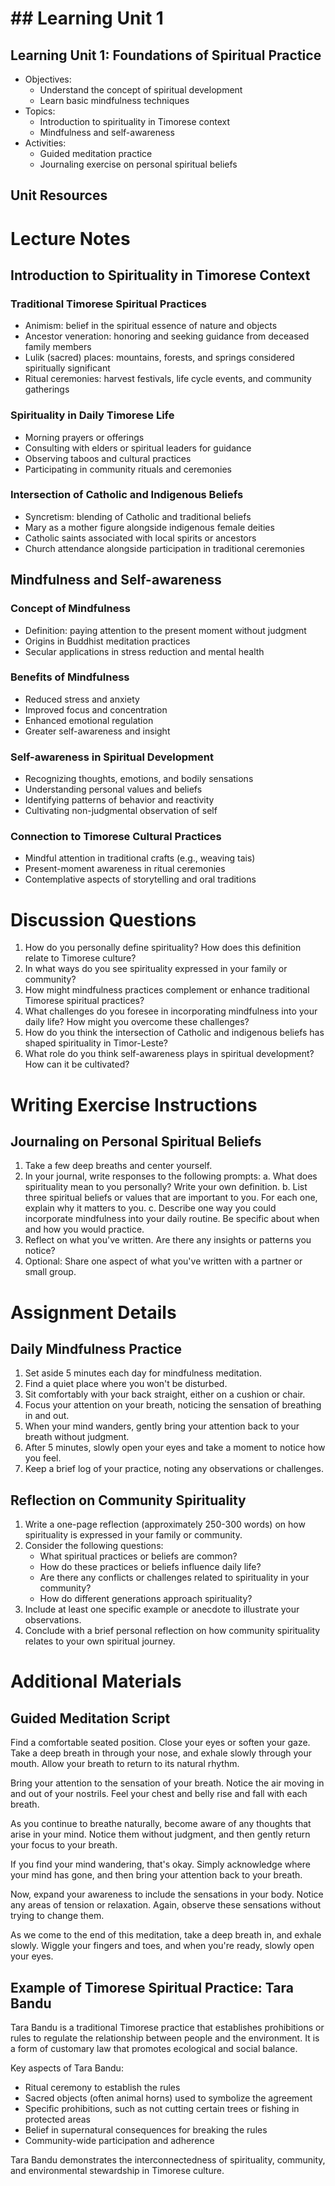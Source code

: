 # ## Learning Unit 1

## Learning Unit 1: Foundations of Spiritual Practice
- Objectives:
  * Understand the concept of spiritual development
  * Learn basic mindfulness techniques
- Topics:
  * Introduction to spirituality in Timorese context
  * Mindfulness and self-awareness
- Activities:
  * Guided meditation practice
  * Journaling exercise on personal spiritual beliefs

## Unit Resources

# Lecture Notes

## Introduction to Spirituality in Timorese Context

### Traditional Timorese Spiritual Practices
- Animism: belief in the spiritual essence of nature and objects
- Ancestor veneration: honoring and seeking guidance from deceased family members
- Lulik (sacred) places: mountains, forests, and springs considered spiritually significant
- Ritual ceremonies: harvest festivals, life cycle events, and community gatherings

### Spirituality in Daily Timorese Life
- Morning prayers or offerings
- Consulting with elders or spiritual leaders for guidance
- Observing taboos and cultural practices
- Participating in community rituals and ceremonies

### Intersection of Catholic and Indigenous Beliefs
- Syncretism: blending of Catholic and traditional beliefs
- Mary as a mother figure alongside indigenous female deities
- Catholic saints associated with local spirits or ancestors
- Church attendance alongside participation in traditional ceremonies

## Mindfulness and Self-awareness

### Concept of Mindfulness
- Definition: paying attention to the present moment without judgment
- Origins in Buddhist meditation practices
- Secular applications in stress reduction and mental health

### Benefits of Mindfulness
- Reduced stress and anxiety
- Improved focus and concentration
- Enhanced emotional regulation
- Greater self-awareness and insight

### Self-awareness in Spiritual Development
- Recognizing thoughts, emotions, and bodily sensations
- Understanding personal values and beliefs
- Identifying patterns of behavior and reactivity
- Cultivating non-judgmental observation of self

### Connection to Timorese Cultural Practices
- Mindful attention in traditional crafts (e.g., weaving tais)
- Present-moment awareness in ritual ceremonies
- Contemplative aspects of storytelling and oral traditions

# Discussion Questions

1. How do you personally define spirituality? How does this definition relate to Timorese culture?
2. In what ways do you see spirituality expressed in your family or community?
3. How might mindfulness practices complement or enhance traditional Timorese spiritual practices?
4. What challenges do you foresee in incorporating mindfulness into your daily life? How might you overcome these challenges?
5. How do you think the intersection of Catholic and indigenous beliefs has shaped spirituality in Timor-Leste?
6. What role do you think self-awareness plays in spiritual development? How can it be cultivated?

# Writing Exercise Instructions

## Journaling on Personal Spiritual Beliefs

1. Take a few deep breaths and center yourself.
2. In your journal, write responses to the following prompts:
   a. What does spirituality mean to you personally? Write your own definition.
   b. List three spiritual beliefs or values that are important to you. For each one, explain why it matters to you.
   c. Describe one way you could incorporate mindfulness into your daily routine. Be specific about when and how you would practice.
3. Reflect on what you've written. Are there any insights or patterns you notice?
4. Optional: Share one aspect of what you've written with a partner or small group.

# Assignment Details

## Daily Mindfulness Practice

1. Set aside 5 minutes each day for mindfulness meditation.
2. Find a quiet place where you won't be disturbed.
3. Sit comfortably with your back straight, either on a cushion or chair.
4. Focus your attention on your breath, noticing the sensation of breathing in and out.
5. When your mind wanders, gently bring your attention back to your breath without judgment.
6. After 5 minutes, slowly open your eyes and take a moment to notice how you feel.
7. Keep a brief log of your practice, noting any observations or challenges.

## Reflection on Community Spirituality

1. Write a one-page reflection (approximately 250-300 words) on how spirituality is expressed in your family or community.
2. Consider the following questions:
   - What spiritual practices or beliefs are common?
   - How do these practices or beliefs influence daily life?
   - Are there any conflicts or challenges related to spirituality in your community?
   - How do different generations approach spirituality?
3. Include at least one specific example or anecdote to illustrate your observations.
4. Conclude with a brief personal reflection on how community spirituality relates to your own spiritual journey.

# Additional Materials

## Guided Meditation Script

Find a comfortable seated position. Close your eyes or soften your gaze. Take a deep breath in through your nose, and exhale slowly through your mouth. Allow your breath to return to its natural rhythm.

Bring your attention to the sensation of your breath. Notice the air moving in and out of your nostrils. Feel your chest and belly rise and fall with each breath.

As you continue to breathe naturally, become aware of any thoughts that arise in your mind. Notice them without judgment, and then gently return your focus to your breath.

If you find your mind wandering, that's okay. Simply acknowledge where your mind has gone, and then bring your attention back to your breath.

Now, expand your awareness to include the sensations in your body. Notice any areas of tension or relaxation. Again, observe these sensations without trying to change them.

As we come to the end of this meditation, take a deep breath in, and exhale slowly. Wiggle your fingers and toes, and when you're ready, slowly open your eyes.

## Example of Timorese Spiritual Practice: Tara Bandu

Tara Bandu is a traditional Timorese practice that establishes prohibitions or rules to regulate the relationship between people and the environment. It is a form of customary law that promotes ecological and social balance.

Key aspects of Tara Bandu:
- Ritual ceremony to establish the rules
- Sacred objects (often animal horns) used to symbolize the agreement
- Specific prohibitions, such as not cutting certain trees or fishing in protected areas
- Belief in supernatural consequences for breaking the rules
- Community-wide participation and adherence

Tara Bandu demonstrates the interconnectedness of spirituality, community, and environmental stewardship in Timorese culture.